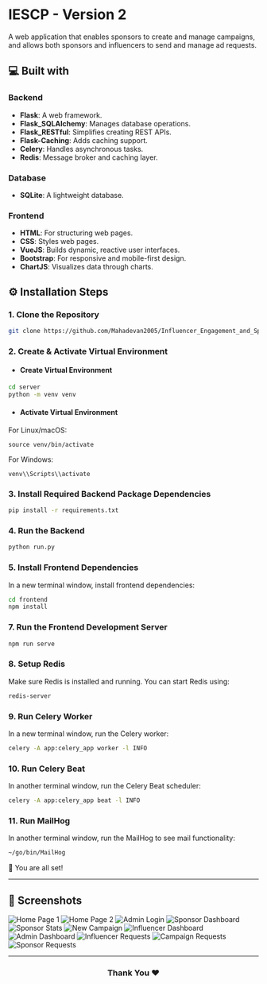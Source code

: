 # IESCP - Version 2
A web application that enables sponsors to create and manage campaigns, and allows both sponsors and influencers to send and manage ad requests.

## 💻 Built with

### Backend
- **Flask**: A web framework.
- **Flask_SQLAlchemy**: Manages database operations.
- **Flask_RESTful**: Simplifies creating REST APIs.
- **Flask-Caching**: Adds caching support.
- **Celery**: Handles asynchronous tasks.
- **Redis**: Message broker and caching layer.

### Database
- **SQLite**: A lightweight database.

### Frontend
- **HTML**: For structuring web pages.
- **CSS**: Styles web pages.
- **VueJS**: Builds dynamic, reactive user interfaces.
- **Bootstrap**: For responsive and mobile-first design.
- **ChartJS**: Visualizes data through charts.

## ⚙️ Installation Steps

### 1. Clone the Repository
```bash
git clone https://github.com/Mahadevan2005/Influencer_Engagement_and_Sponsorship_Coordination_Platform_Version_2.git
```

### 2. Create & Activate Virtual Environment
- #### Create Virtual Environment
  
```bash
cd server
python -m venv venv
```

- #### Activate Virtual Environment
For Linux/macOS:
```
source venv/bin/activate
```
For Windows:
```
venv\\Scripts\\activate
```

### 3. Install Required Backend Package Dependencies
```bash
pip install -r requirements.txt
```

### 4. Run the Backend
```bash
python run.py
```

### 5. Install Frontend Dependencies
In a new terminal window, install frontend dependencies:
```bash
cd frontend
npm install
```

### 7. Run the Frontend Development Server
```bash
npm run serve
```

### 8. Setup Redis
Make sure Redis is installed and running. You can start Redis using:
```bash
redis-server
```

### 9. Run Celery Worker
In a new terminal window, run the Celery worker:
```bash
celery -A app:celery_app worker -l INFO
```

### 10. Run Celery Beat
In another terminal window, run the Celery Beat scheduler:
```bash
celery -A app:celery_app beat -l INFO
```


### 11. Run MailHog
In another terminal window, run the MailHog to see mail functionality:
```bash
~/go/bin/MailHog
```
🌟 You are all set!
<hr>

## 📸 Screenshots
![Home Page 1](https://github.com/user-attachments/assets/01bd0a37-93d4-40a2-9541-19cb7c9324bb)
![Home Page 2](https://github.com/user-attachments/assets/a863f1bd-6993-41aa-a0e0-0680c276bd54)
![Admin Login](https://github.com/user-attachments/assets/bdee7bc3-3eea-43d3-a6fd-9dfffc414ab2)
![Sponsor Dashboard](https://github.com/user-attachments/assets/f0c502b3-c802-4c76-ace9-d3e702f8d592)
![Sponsor Stats](https://github.com/user-attachments/assets/6023ea1e-9511-4676-ba54-f1a25955539f)
![New Campaign](https://github.com/user-attachments/assets/3aa6fdb0-ae2a-47f1-a93c-36dfc3913292)
![Influencer Dashboard](https://github.com/user-attachments/assets/56e4aa43-4b2c-4590-a601-428e42b6a628)
![Admin Dashboard](https://github.com/user-attachments/assets/5660057d-d09a-4381-bb62-5d525230944a)
![Influencer Requests](https://github.com/user-attachments/assets/7208f334-94a4-4afb-a031-8c05f0b39e6c)
![Campaign Requests](https://github.com/user-attachments/assets/9fd386e9-1f3e-496c-b9c3-75dfe4ee7375)
![Sponsor Requests](https://github.com/user-attachments/assets/a4553849-b6e8-4337-953c-f2360d16e9d6)

<hr>
<h3 align="center">
Thank You ❤️
</h3>
